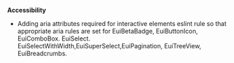 **Accessibility**

- Adding aria attributes required for interactive elements eslint rule so that appropriate aria rules are set for EuiBetaBadge, EuiButtonIcon, EuiComboBox. EuiSelect. EuiSelectWithWidth,EuiSuperSelect,EuiPagination, EuiTreeView, EuiBreadcrumbs.
